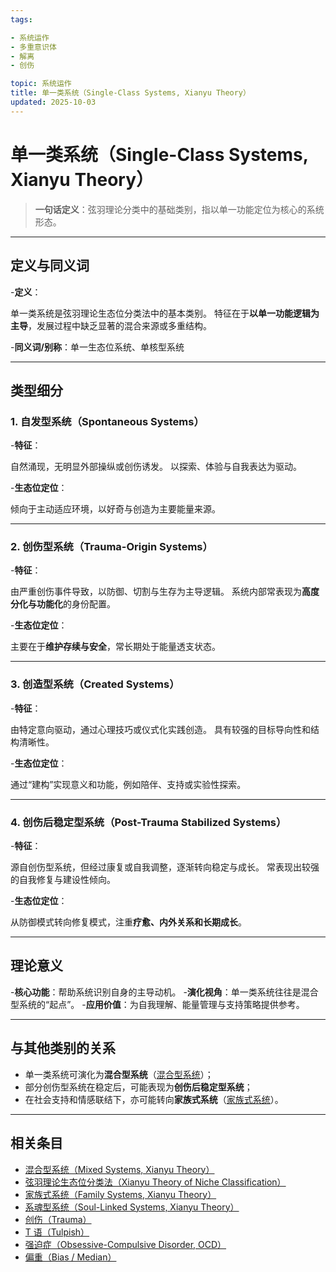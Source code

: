 ```yaml
---
tags:

- 系统运作
- 多重意识体
- 解离
- 创伤

topic: 系统运作
title: 单一类系统（Single-Class Systems, Xianyu Theory）
updated: 2025-10-03
---
```


# 单一类系统（Single-Class Systems, Xianyu Theory）

>**一句话定义**：弦羽理论分类中的基础类别，指以单一功能定位为核心的系统形态。

---

## 定义与同义词

-**定义**：

  单一类系统是弦羽理论生态位分类法中的基本类别。
  特征在于**以单一功能逻辑为主导**，发展过程中缺乏显著的混合来源或多重结构。

-**同义词/别称**：单一生态位系统、单核型系统

---

## 类型细分

### 1. 自发型系统（Spontaneous Systems）

-**特征**：

  自然涌现，无明显外部操纵或创伤诱发。
  以探索、体验与自我表达为驱动。

-**生态位定位**：

  倾向于主动适应环境，以好奇与创造为主要能量来源。

---

### 2. 创伤型系统（Trauma-Origin Systems）

-**特征**：

  由严重创伤事件导致，以防御、切割与生存为主导逻辑。
  系统内部常表现为**高度分化与功能化**的身份配置。

-**生态位定位**：

  主要在于**维护存续与安全**，常长期处于能量透支状态。

---

### 3. 创造型系统（Created Systems）

-**特征**：

  由特定意向驱动，通过心理技巧或仪式化实践创造。
  具有较强的目标导向性和结构清晰性。

-**生态位定位**：

  通过“建构”实现意义和功能，例如陪伴、支持或实验性探索。

---

### 4. 创伤后稳定型系统（Post-Trauma Stabilized Systems）

-**特征**：

  源自创伤型系统，但经过康复或自我调整，逐渐转向稳定与成长。
  常表现出较强的自我修复与建设性倾向。

-**生态位定位**：

  从防御模式转向修复模式，注重**疗愈、内外关系和长期成长**。

---

## 理论意义

-**核心功能**：帮助系统识别自身的主导动机。
-**演化视角**：单一类系统往往是混合型系统的“起点”。
-**应用价值**：为自我理解、能量管理与支持策略提供参考。

---

## 与其他类别的关系

- 单一类系统可演化为**混合型系统**（[混合型系统](Mixed-Systems-Xianyu.md)）；
- 部分创伤型系统在稳定后，可能表现为**创伤后稳定型系统**；
- 在社会支持和情感联结下，亦可能转向**家族式系统**（[家族式系统](Family-Systems-Xianyu.md)）。

---

## 相关条目

- [混合型系统（Mixed Systems, Xianyu Theory）](Mixed-Systems-Xianyu.md)
- [弦羽理论生态位分类法（Xianyu Theory of Niche Classification）](Xianyu-Theory-Niche-Classification.md)
- [家族式系统（Family Systems, Xianyu Theory）](Family-Systems-Xianyu.md)
- [系魂型系统（Soul-Linked Systems, Xianyu Theory）](Soul-Linked-Systems-Xianyu.md)
- [创伤（Trauma）](Trauma.md)
- [T 语（Tulpish）](Tulpish.md)
- [强迫症（Obsessive-Compulsive Disorder, OCD）](OCD.md)
- [偏重（Bias / Median）](Bias.md)
